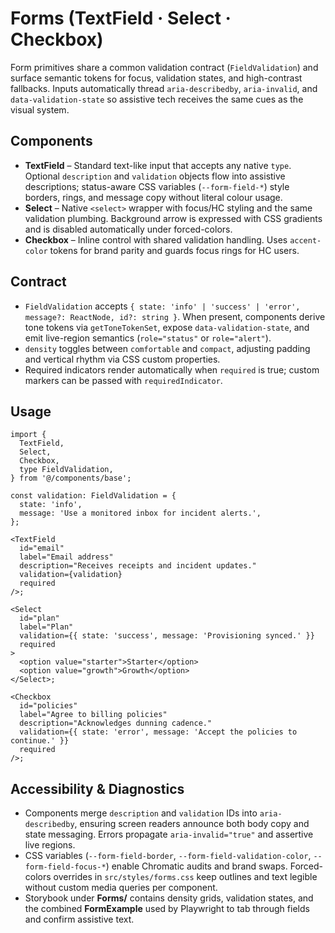 # Forms (TextField · Select · Checkbox)

Form primitives share a common validation contract (`FieldValidation`) and surface semantic tokens for focus, validation states, and high-contrast fallbacks. Inputs automatically thread `aria-describedby`, `aria-invalid`, and `data-validation-state` so assistive tech receives the same cues as the visual system.

## Components

- **TextField** – Standard text-like input that accepts any native `type`. Optional `description` and `validation` objects flow into assistive descriptions; status-aware CSS variables (`--form-field-*`) style borders, rings, and message copy without literal colour usage.
- **Select** – Native `<select>` wrapper with focus/HC styling and the same validation plumbing. Background arrow is expressed with CSS gradients and is disabled automatically under forced-colors.
- **Checkbox** – Inline control with shared validation handling. Uses `accent-color` tokens for brand parity and guards focus rings for HC users.

## Contract

- `FieldValidation` accepts `{ state: 'info' | 'success' | 'error', message?: ReactNode, id?: string }`. When present, components derive tone tokens via `getToneTokenSet`, expose `data-validation-state`, and emit live-region semantics (`role="status"` or `role="alert"`).
- `density` toggles between `comfortable` and `compact`, adjusting padding and vertical rhythm via CSS custom properties.
- Required indicators render automatically when `required` is true; custom markers can be passed with `requiredIndicator`.

## Usage

```tsx
import {
  TextField,
  Select,
  Checkbox,
  type FieldValidation,
} from '@/components/base';

const validation: FieldValidation = {
  state: 'info',
  message: 'Use a monitored inbox for incident alerts.',
};

<TextField
  id="email"
  label="Email address"
  description="Receives receipts and incident updates."
  validation={validation}
  required
/>;

<Select
  id="plan"
  label="Plan"
  validation={{ state: 'success', message: 'Provisioning synced.' }}
  required
>
  <option value="starter">Starter</option>
  <option value="growth">Growth</option>
</Select>;

<Checkbox
  id="policies"
  label="Agree to billing policies"
  description="Acknowledges dunning cadence."
  validation={{ state: 'error', message: 'Accept the policies to continue.' }}
  required
/>;
```

## Accessibility & Diagnostics

- Components merge `description` and `validation` IDs into `aria-describedby`, ensuring screen readers announce both body copy and state messaging. Errors propagate `aria-invalid="true"` and assertive live regions.
- CSS variables (`--form-field-border`, `--form-field-validation-color`, `--form-field-focus-*`) enable Chromatic audits and brand swaps. Forced-colors overrides in `src/styles/forms.css` keep outlines and text legible without custom media queries per component.
- Storybook under **Forms/** contains density grids, validation states, and the combined **FormExample** used by Playwright to tab through fields and confirm assistive text.
